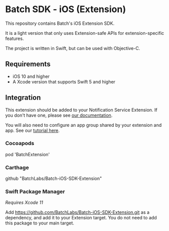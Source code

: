 # Batch SDK - iOS (Extension)

This repository contains Batch's iOS Extension SDK.

It is a light version that only uses Extension-safe APIs for extension-specific features.

The project is written in Swift, but can be used with Objective-C.

## Requirements

- iOS 10 and higher
- A Xcode version that supports Swift 5 and higher

## Integration

This extension should be added to your Notification Service Extension. If you don't have one, please see [our documentation](https://doc.batch.com/ios/sdk-integration/rich-notifications-setup).

You will also need to configure an app group shared by your extension and app. See our [tutorial here](https://doc.batch.com/ios/advanced/app-groups).

### Cocoapods

pod 'BatchExtension'

### Carthage

github "BatchLabs/Batch-iOS-SDK-Extension"

### Swift Package Manager

_Requires Xcode 11_

Add https://github.com/BatchLabs/Batch-iOS-SDK-Extension.git as a dependency, and add it to your Extension target.
You do not need to add this package to your main target.
